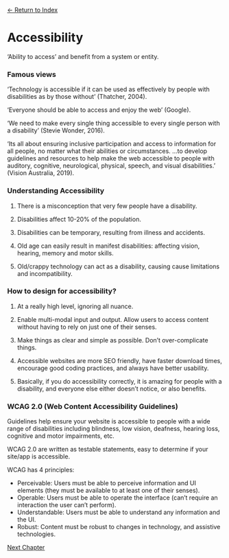 [← Return to Index](https://github.com/kspra3/FIT3175-Notes)

# Accessibility
‘Ability to access’ and benefit from a system or entity.

### Famous views
‘Technology is accessible if it can be used as effectively by people with disabilities as by those without’ (Thatcher, 2004).

‘Everyone should be able to access and enjoy the web’ (Google).

‘We need to make every single thing accessible to every single person with a disability’ (Stevie Wonder, 2016).

‘Its all about ensuring inclusive participation and access to information for all people, no matter what their abilities or circumstances. ...to develop guidelines and resources to help make the web accessible to people with auditory, cognitive, neurological, physical, speech, and visual disabilities.’ (Vision Australia, 2019).

### Understanding Accessibility
1. There is a misconception that very few people have a disability.

2. Disabilities affect 10-20% of the population.

3. Disabilities can be temporary, resulting from illness and accidents.

4. Old age can easily result in manifest disabilities: affecting vision, hearing, memory and motor skills.

5. Old/crappy technology can act as a disability, causing cause limitations and incompatibility.

### How to design for accessibility?
1. At a really high level, ignoring all nuance.

2. Enable multi-modal input and output. Allow users to access content without having to rely on just one of their senses.

3. Make things as clear and simple as possible. Don’t over-complicate things.

4. Accessible websites are more SEO friendly, have faster download times, encourage good coding practices, and always have better usability.

5. Basically, if you do accessibility correctly, it is amazing for people with a disability, and everyone else either doesn’t notice, or also benefits.

### WCAG 2.0 (Web Content Accessibility Guidelines) 
Guidelines help ensure your website is accessible to people with a wide range of disabilities including blindness, low vision, deafness, hearing loss, cognitive and motor impairments, etc.

WCAG 2.0 are written as testable statements, easy to determine if your site/app is accessible.

WCAG has 4 principles:
  * Perceivable: Users must be able to perceive information and UI elements (they must be available to at least one of their senses).
  * Operable: Users must be able to operate the interface (can’t require an interaction the user can’t perform).
  * Understandable: Users must be able to understand any information and the UI.
  * Robust: Content must be robust to changes in technology, and assistive technologies.

[Next Chapter](https://github.com/kspra3/FIT3175-Notes/blob/master/Notes/09%20-%20Human-Robot%20Interaction%20(HRI).md)
